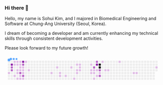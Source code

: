 ### Hi there 👋
Hello, my name is Sohui Kim, and I majored in Biomedical Engineering and Software at Chung-Ang University (Seoul, Korea).

I dream of becoming a developer and am currently enhancing my technical skills through consistent development activities.

Please look forward to my future growth!

<svg viewBox="-16 -32 880 192" width="880" height="192" xmlns="http://www.w3.org/2000/svg"><desc>Generated with https://github.com/Platane/snk</desc><style>:root{--cb:#1b1f230a;--cs:#58A6FF;--ce:#EEEEEE;--c0:#EEEEEE;--c1:#E1BEE7;--c2:#BA68C8;--c3:#8E24AA;--c4:#4A148C?palette=github-dark}.c{shape-rendering:geometricPrecision;fill:var(--ce);stroke-width:1px;stroke:var(--cb);animation:none 31100ms linear infinite;width:12px;height:12px}@keyframes c0{15.1%{fill:var(--c1)}15.12%,100%{fill:var(--ce)}}.c.c0{fill:var(--c1);animation-name:c0}@keyframes c1{77.48%{fill:var(--c3)}77.5%,100%{fill:var(--ce)}}.c.c1{fill:var(--c3);animation-name:c1}@keyframes c2{77.16%{fill:var(--c2)}77.18%,100%{fill:var(--ce)}}.c.c2{fill:var(--c2);animation-name:c2}@keyframes c3{76.84%{fill:var(--c2)}76.86%,100%{fill:var(--ce)}}.c.c3{fill:var(--c2);animation-name:c3}@keyframes c4{0.95%{fill:var(--c1)}0.97%,100%{fill:var(--ce)}}.c.c4{fill:var(--c1);animation-name:c4}@keyframes c5{2.56%{fill:var(--c1)}2.58%,100%{fill:var(--ce)}}.c.c5{fill:var(--c1);animation-name:c5}@keyframes c6{12.85%{fill:var(--c1)}12.87%,100%{fill:var(--ce)}}.c.c6{fill:var(--c1);animation-name:c6}@keyframes c7{1.28%{fill:var(--c1)}1.3%,100%{fill:var(--ce)}}.c.c7{fill:var(--c1);animation-name:c7}@keyframes c8{2.24%{fill:var(--c1)}2.26%,100%{fill:var(--ce)}}.c.c8{fill:var(--c1);animation-name:c8}@keyframes c9{4.81%{fill:var(--c1)}4.83%,100%{fill:var(--ce)}}.c.c9{fill:var(--c1);animation-name:c9}@keyframes ca{5.13%{fill:var(--c1)}5.15%,100%{fill:var(--ce)}}.c.ca{fill:var(--c1);animation-name:ca}@keyframes cb{13.49%{fill:var(--c1)}13.51%,100%{fill:var(--ce)}}.c.cb{fill:var(--c1);animation-name:cb}@keyframes cc{1.6%{fill:var(--c1)}1.62%,100%{fill:var(--ce)}}.c.cc{fill:var(--c1);animation-name:cc}@keyframes cd{1.92%{fill:var(--c1)}1.94%,100%{fill:var(--ce)}}.c.cd{fill:var(--c1);animation-name:cd}@keyframes ce{3.53%{fill:var(--c1)}3.55%,100%{fill:var(--ce)}}.c.ce{fill:var(--c1);animation-name:ce}@keyframes cf{4.49%{fill:var(--c1)}4.51%,100%{fill:var(--ce)}}.c.cf{fill:var(--c1);animation-name:cf}@keyframes cg{74.27%{fill:var(--c2)}74.29%,100%{fill:var(--ce)}}.c.cg{fill:var(--c2);animation-name:cg}@keyframes ch{5.78%{fill:var(--c1)}5.8%,100%{fill:var(--ce)}}.c.ch{fill:var(--c1);animation-name:ch}@keyframes ci{6.1%{fill:var(--c1)}6.12%,100%{fill:var(--ce)}}.c.ci{fill:var(--c1);animation-name:ci}@keyframes cj{79.09%{fill:var(--c3)}79.11%,100%{fill:var(--ce)}}.c.cj{fill:var(--c3);animation-name:cj}@keyframes ck{72.98%{fill:var(--c2)}73%,100%{fill:var(--ce)}}.c.ck{fill:var(--c2);animation-name:ck}@keyframes cl{3.85%{fill:var(--c1)}3.87%,100%{fill:var(--ce)}}.c.cl{fill:var(--c1);animation-name:cl}@keyframes cm{4.17%{fill:var(--c1)}4.19%,100%{fill:var(--ce)}}.c.cm{fill:var(--c1);animation-name:cm}@keyframes cn{7.71%{fill:var(--c1)}7.73%,100%{fill:var(--ce)}}.c.cn{fill:var(--c1);animation-name:cn}@keyframes co{74.91%{fill:var(--c2)}74.93%,100%{fill:var(--ce)}}.c.co{fill:var(--c2);animation-name:co}@keyframes cp{6.42%{fill:var(--c1)}6.44%,100%{fill:var(--ce)}}.c.cp{fill:var(--c1);animation-name:cp}@keyframes cq{9.96%{fill:var(--c1)}9.98%,100%{fill:var(--ce)}}.c.cq{fill:var(--c1);animation-name:cq}@keyframes cr{8.67%{fill:var(--c1)}8.69%,100%{fill:var(--ce)}}.c.cr{fill:var(--c1);animation-name:cr}@keyframes cs{21.21%{fill:var(--c1)}21.23%,100%{fill:var(--ce)}}.c.cs{fill:var(--c1);animation-name:cs}@keyframes ct{29.57%{fill:var(--c1)}29.59%,100%{fill:var(--ce)}}.c.ct{fill:var(--c1);animation-name:ct}@keyframes cu{22.18%{fill:var(--c1)}22.2%,100%{fill:var(--ce)}}.c.cu{fill:var(--c1);animation-name:cu}@keyframes cv{22.5%{fill:var(--c1)}22.52%,100%{fill:var(--ce)}}.c.cv{fill:var(--c1);animation-name:cv}@keyframes cw{23.14%{fill:var(--c1)}23.16%,100%{fill:var(--ce)}}.c.cw{fill:var(--c1);animation-name:cw}@keyframes cx{27.96%{fill:var(--c1)}27.98%,100%{fill:var(--ce)}}.c.cx{fill:var(--c1);animation-name:cx}@keyframes cy{24.43%{fill:var(--c1)}24.45%,100%{fill:var(--ce)}}.c.cy{fill:var(--c1);animation-name:cy}@keyframes cz{27%{fill:var(--c1)}27.02%,100%{fill:var(--ce)}}.c.cz{fill:var(--c1);animation-name:cz}@keyframes c10{25.71%{fill:var(--c1)}25.73%,100%{fill:var(--ce)}}.c.c10{fill:var(--c1);animation-name:c10}@keyframes c11{25.39%{fill:var(--c1)}25.41%,100%{fill:var(--ce)}}.c.c11{fill:var(--c1);animation-name:c11}@keyframes c12{26.68%{fill:var(--c1)}26.7%,100%{fill:var(--ce)}}.c.c12{fill:var(--c1);animation-name:c12}@keyframes c13{26.36%{fill:var(--c1)}26.38%,100%{fill:var(--ce)}}.c.c13{fill:var(--c1);animation-name:c13}@keyframes c14{26.04%{fill:var(--c1)}26.06%,100%{fill:var(--ce)}}.c.c14{fill:var(--c1);animation-name:c14}@keyframes c15{33.75%{fill:var(--c1)}33.77%,100%{fill:var(--ce)}}.c.c15{fill:var(--c1);animation-name:c15}@keyframes c16{34.4%{fill:var(--c1)}34.42%,100%{fill:var(--ce)}}.c.c16{fill:var(--c1);animation-name:c16}@keyframes c17{41.15%{fill:var(--c1)}41.17%,100%{fill:var(--ce)}}.c.c17{fill:var(--c1);animation-name:c17}@keyframes c18{62.69%{fill:var(--c2)}62.71%,100%{fill:var(--ce)}}.c.c18{fill:var(--c2);animation-name:c18}@keyframes c19{34.72%{fill:var(--c1)}34.74%,100%{fill:var(--ce)}}.c.c19{fill:var(--c1);animation-name:c19}@keyframes c1a{40.83%{fill:var(--c1)}40.85%,100%{fill:var(--ce)}}.c.c1a{fill:var(--c1);animation-name:c1a}@keyframes c1b{42.76%{fill:var(--c1)}42.78%,100%{fill:var(--ce)}}.c.c1b{fill:var(--c1);animation-name:c1b}@keyframes c1c{63.66%{fill:var(--c2)}63.68%,100%{fill:var(--ce)}}.c.c1c{fill:var(--c2);animation-name:c1c}@keyframes c1d{87.77%{fill:var(--c3)}87.79%,100%{fill:var(--ce)}}.c.c1d{fill:var(--c3);animation-name:c1d}@keyframes c1e{35.04%{fill:var(--c1)}35.06%,100%{fill:var(--ce)}}.c.c1e{fill:var(--c1);animation-name:c1e}@keyframes c1f{42.11%{fill:var(--c1)}42.13%,100%{fill:var(--ce)}}.c.c1f{fill:var(--c1);animation-name:c1f}@keyframes c1g{88.09%{fill:var(--c4)}88.11%,100%{fill:var(--ce)}}.c.c1g{fill:var(--c4);animation-name:c1g}@keyframes c1h{88.41%{fill:var(--c4)}88.43%,100%{fill:var(--ce)}}.c.c1h{fill:var(--c4);animation-name:c1h}@keyframes c1i{60.44%{fill:var(--c2)}60.46%,100%{fill:var(--ce)}}.c.c1i{fill:var(--c2);animation-name:c1i}@keyframes c1j{35.68%{fill:var(--c1)}35.7%,100%{fill:var(--ce)}}.c.c1j{fill:var(--c1);animation-name:c1j}@keyframes c1k{61.08%{fill:var(--c2)}61.1%,100%{fill:var(--ce)}}.c.c1k{fill:var(--c2);animation-name:c1k}@keyframes c1l{38.58%{fill:var(--c1)}38.6%,100%{fill:var(--ce)}}.c.c1l{fill:var(--c1);animation-name:c1l}@keyframes c1m{36.65%{fill:var(--c1)}36.67%,100%{fill:var(--ce)}}.c.c1m{fill:var(--c1);animation-name:c1m}@keyframes c1n{36.97%{fill:var(--c1)}36.99%,100%{fill:var(--ce)}}.c.c1n{fill:var(--c1);animation-name:c1n}@keyframes c1o{47.58%{fill:var(--c1)}47.6%,100%{fill:var(--ce)}}.c.c1o{fill:var(--c1);animation-name:c1o}@keyframes c1p{50.47%{fill:var(--c1)}50.49%,100%{fill:var(--ce)}}.c.c1p{fill:var(--c1);animation-name:c1p}@keyframes c1q{50.79%{fill:var(--c1)}50.81%,100%{fill:var(--ce)}}.c.c1q{fill:var(--c1);animation-name:c1q}@keyframes c1r{53.69%{fill:var(--c1)}53.71%,100%{fill:var(--ce)}}.c.c1r{fill:var(--c1);animation-name:c1r}.u{transform-origin:0 0;transform:scale(0,1);animation:none linear 31100ms infinite}@keyframes u0{0.95%{transform:scale(0.000,1)}0.97%,1.28%{transform:scale(0.020,1)}1.3%,1.6%{transform:scale(0.040,1)}1.62%,1.92%{transform:scale(0.060,1)}1.94%,2.24%{transform:scale(0.080,1)}2.26%,2.56%{transform:scale(0.100,1)}2.58%,3.53%{transform:scale(0.120,1)}3.55%,3.85%{transform:scale(0.140,1)}3.87%,4.17%{transform:scale(0.160,1)}4.19%,4.49%{transform:scale(0.180,1)}4.51%,4.81%{transform:scale(0.200,1)}4.83%,5.13%{transform:scale(0.220,1)}5.15%,5.78%{transform:scale(0.240,1)}5.8%,6.1%{transform:scale(0.260,1)}6.12%,6.42%{transform:scale(0.280,1)}6.44%,7.71%{transform:scale(0.300,1)}7.73%,8.67%{transform:scale(0.320,1)}8.69%,9.96%{transform:scale(0.340,1)}9.98%,12.85%{transform:scale(0.360,1)}12.87%,13.49%{transform:scale(0.380,1)}13.51%,15.1%{transform:scale(0.400,1)}15.12%,21.21%{transform:scale(0.420,1)}21.23%,22.18%{transform:scale(0.440,1)}22.2%,22.5%{transform:scale(0.460,1)}22.52%,23.14%{transform:scale(0.480,1)}23.16%,24.43%{transform:scale(0.500,1)}24.45%,25.39%{transform:scale(0.520,1)}25.41%,25.71%{transform:scale(0.540,1)}25.73%,26.04%{transform:scale(0.560,1)}26.06%,26.36%{transform:scale(0.580,1)}26.38%,26.68%{transform:scale(0.600,1)}26.7%,27%{transform:scale(0.620,1)}27.02%,27.96%{transform:scale(0.640,1)}27.98%,29.57%{transform:scale(0.660,1)}29.59%,33.75%{transform:scale(0.680,1)}33.77%,34.4%{transform:scale(0.700,1)}34.42%,34.72%{transform:scale(0.720,1)}34.74%,35.04%{transform:scale(0.740,1)}35.06%,35.68%{transform:scale(0.760,1)}35.7%,36.65%{transform:scale(0.780,1)}36.67%,36.97%{transform:scale(0.800,1)}36.99%,38.58%{transform:scale(0.820,1)}38.6%,40.83%{transform:scale(0.840,1)}40.85%,41.15%{transform:scale(0.860,1)}41.17%,42.11%{transform:scale(0.880,1)}42.13%,42.76%{transform:scale(0.900,1)}42.78%,47.58%{transform:scale(0.920,1)}47.6%,50.47%{transform:scale(0.940,1)}50.49%,50.79%{transform:scale(0.960,1)}50.81%,53.69%{transform:scale(0.980,1)}53.71%,100%{transform:scale(1.000,1)}}.u.u0{fill:var(--c1);animation-name:u0;transform-origin:0.0px 0}@keyframes u1{60.44%{transform:scale(0.000,1)}60.46%,61.08%{transform:scale(0.111,1)}61.1%,62.69%{transform:scale(0.222,1)}62.71%,63.66%{transform:scale(0.333,1)}63.68%,72.98%{transform:scale(0.444,1)}73%,74.27%{transform:scale(0.556,1)}74.29%,74.91%{transform:scale(0.667,1)}74.93%,76.84%{transform:scale(0.778,1)}76.86%,77.16%{transform:scale(0.889,1)}77.18%,100%{transform:scale(1.000,1)}}.u.u1{fill:var(--c2);animation-name:u1;transform-origin:662.5px 0}@keyframes u2{77.48%{transform:scale(0.000,1)}77.5%,79.09%{transform:scale(0.333,1)}79.11%,87.77%{transform:scale(0.667,1)}87.79%,100%{transform:scale(1.000,1)}}.u.u2{fill:var(--c3);animation-name:u2;transform-origin:781.8px 0}@keyframes u3{88.09%{transform:scale(0.000,1)}88.11%,88.41%{transform:scale(0.500,1)}88.43%,100%{transform:scale(1.000,1)}}.u.u3{fill:var(--c4);animation-name:u3;transform-origin:821.5px 0}.s{shape-rendering:geometricPrecision;fill:var(--cs);animation:none linear 31100ms infinite}@keyframes s0{0%,99.68%{transform:translate(0px,-16px)}0.32%{transform:translate(0px,0px)}1.61%,98.07%{transform:translate(64px,0px)}1.93%,73.31%,97.75%{transform:translate(64px,16px)}2.57%{transform:translate(32px,16px)}2.89%,11.9%{transform:translate(32px,32px)}3.86%,97.11%{transform:translate(80px,32px)}4.18%,8.04%{transform:translate(80px,48px)}4.82%{transform:translate(48px,48px)}5.47%,13.18%{transform:translate(48px,80px)}5.79%,16.72%,75.24%{transform:translate(64px,80px)}6.11%,17.04%{transform:translate(64px,96px)}6.75%{transform:translate(96px,96px)}7.4%{transform:translate(96px,64px)}7.72%,74.6%{transform:translate(80px,64px)}8.68%{transform:translate(112px,48px)}9.65%{transform:translate(112px,0px)}9.97%{transform:translate(96px,0px)}10.61%{transform:translate(96px,32px)}12.86%{transform:translate(32px,80px)}13.5%{transform:translate(48px,96px)}13.83%{transform:translate(32px,96px)}14.47%{transform:translate(32px,64px)}15.11%{transform:translate(0px,64px)}15.43%{transform:translate(0px,80px)}20.58%{transform:translate(240px,96px)}21.22%{transform:translate(240px,64px)}22.19%{transform:translate(288px,64px)}22.51%{transform:translate(288px,80px)}24.12%{transform:translate(368px,80px)}24.44%{transform:translate(368px,96px)}24.76%{transform:translate(384px,96px)}25.72%{transform:translate(384px,48px)}26.05%{transform:translate(400px,48px)}26.69%{transform:translate(400px,16px)}27.65%{transform:translate(352px,16px)}27.97%{transform:translate(352px,32px)}29.58%{transform:translate(272px,32px)}29.9%{transform:translate(272px,16px)}33.76%{transform:translate(464px,16px)}34.41%{transform:translate(464px,48px)}35.05%{transform:translate(496px,48px)}35.37%,43.73%{transform:translate(496px,64px)}36.33%{transform:translate(544px,64px)}36.66%{transform:translate(544px,48px)}36.98%{transform:translate(560px,48px)}37.94%{transform:translate(560px,0px)}38.59%{transform:translate(528px,0px)}39.87%{transform:translate(528px,64px)}41.16%{transform:translate(464px,64px)}41.48%{transform:translate(464px,80px)}42.12%,43.41%,61.41%{transform:translate(496px,80px)}42.44%{transform:translate(496px,96px)}42.77%{transform:translate(480px,96px)}43.09%{transform:translate(480px,80px)}46.3%{transform:translate(624px,64px)}47.59%{transform:translate(624px,0px)}49.2%{transform:translate(704px,0px)}50.48%{transform:translate(704px,64px)}53.05%{transform:translate(832px,64px)}53.7%{transform:translate(832px,32px)}59.81%{transform:translate(528px,32px)}60.13%{transform:translate(528px,48px)}60.45%{transform:translate(512px,48px)}61.09%{transform:translate(512px,80px)}62.38%{transform:translate(496px,32px)}62.7%{transform:translate(480px,32px)}63.34%{transform:translate(480px,0px)}63.67%,87.46%{transform:translate(496px,0px)}63.99%{transform:translate(496px,-16px)}72.03%{transform:translate(96px,-16px)}72.67%{transform:translate(96px,16px)}74.28%{transform:translate(64px,64px)}74.92%{transform:translate(80px,80px)}75.88%{transform:translate(64px,48px)}76.85%{transform:translate(16px,48px)}77.49%{transform:translate(16px,16px)}78.78%,97.43%{transform:translate(80px,16px)}79.1%{transform:translate(80px,0px)}87.78%{transform:translate(496px,16px)}88.1%{transform:translate(512px,16px)}88.42%{transform:translate(512px,32px)}98.39%{transform:translate(48px,0px)}98.71%{transform:translate(48px,-16px)}}.s.s0{transform:translate(0px,-16px);animation-name:s0}@keyframes s1{0%,99.68%{transform:translate(16px,-16px)}0.32%{transform:translate(0px,-16px)}0.64%{transform:translate(0px,0px)}1.93%,98.39%{transform:translate(64px,0px)}2.25%,73.63%,98.07%{transform:translate(64px,16px)}2.89%{transform:translate(32px,16px)}3.22%,12.22%{transform:translate(32px,32px)}4.18%,97.43%{transform:translate(80px,32px)}4.5%,8.36%{transform:translate(80px,48px)}5.14%{transform:translate(48px,48px)}5.79%,13.5%{transform:translate(48px,80px)}6.11%,17.04%,75.56%{transform:translate(64px,80px)}6.43%,17.36%{transform:translate(64px,96px)}7.07%{transform:translate(96px,96px)}7.72%{transform:translate(96px,64px)}8.04%,74.92%{transform:translate(80px,64px)}9%{transform:translate(112px,48px)}9.97%{transform:translate(112px,0px)}10.29%{transform:translate(96px,0px)}10.93%{transform:translate(96px,32px)}13.18%{transform:translate(32px,80px)}13.83%{transform:translate(48px,96px)}14.15%{transform:translate(32px,96px)}14.79%{transform:translate(32px,64px)}15.43%{transform:translate(0px,64px)}15.76%{transform:translate(0px,80px)}20.9%{transform:translate(240px,96px)}21.54%{transform:translate(240px,64px)}22.51%{transform:translate(288px,64px)}22.83%{transform:translate(288px,80px)}24.44%{transform:translate(368px,80px)}24.76%{transform:translate(368px,96px)}25.08%{transform:translate(384px,96px)}26.05%{transform:translate(384px,48px)}26.37%{transform:translate(400px,48px)}27.01%{transform:translate(400px,16px)}27.97%{transform:translate(352px,16px)}28.3%{transform:translate(352px,32px)}29.9%{transform:translate(272px,32px)}30.23%{transform:translate(272px,16px)}34.08%{transform:translate(464px,16px)}34.73%{transform:translate(464px,48px)}35.37%{transform:translate(496px,48px)}35.69%,44.05%{transform:translate(496px,64px)}36.66%{transform:translate(544px,64px)}36.98%{transform:translate(544px,48px)}37.3%{transform:translate(560px,48px)}38.26%{transform:translate(560px,0px)}38.91%{transform:translate(528px,0px)}40.19%{transform:translate(528px,64px)}41.48%{transform:translate(464px,64px)}41.8%{transform:translate(464px,80px)}42.44%,43.73%,61.74%{transform:translate(496px,80px)}42.77%{transform:translate(496px,96px)}43.09%{transform:translate(480px,96px)}43.41%{transform:translate(480px,80px)}46.62%{transform:translate(624px,64px)}47.91%{transform:translate(624px,0px)}49.52%{transform:translate(704px,0px)}50.8%{transform:translate(704px,64px)}53.38%{transform:translate(832px,64px)}54.02%{transform:translate(832px,32px)}60.13%{transform:translate(528px,32px)}60.45%{transform:translate(528px,48px)}60.77%{transform:translate(512px,48px)}61.41%{transform:translate(512px,80px)}62.7%{transform:translate(496px,32px)}63.02%{transform:translate(480px,32px)}63.67%{transform:translate(480px,0px)}63.99%,87.78%{transform:translate(496px,0px)}64.31%{transform:translate(496px,-16px)}72.35%{transform:translate(96px,-16px)}72.99%{transform:translate(96px,16px)}74.6%{transform:translate(64px,64px)}75.24%{transform:translate(80px,80px)}76.21%{transform:translate(64px,48px)}77.17%{transform:translate(16px,48px)}77.81%{transform:translate(16px,16px)}79.1%,97.75%{transform:translate(80px,16px)}79.42%{transform:translate(80px,0px)}88.1%{transform:translate(496px,16px)}88.42%{transform:translate(512px,16px)}88.75%{transform:translate(512px,32px)}98.71%{transform:translate(48px,0px)}99.04%{transform:translate(48px,-16px)}}.s.s1{transform:translate(16px,-16px);animation-name:s1}@keyframes s2{0%,99.68%{transform:translate(32px,-16px)}0.64%{transform:translate(0px,-16px)}0.96%{transform:translate(0px,0px)}2.25%,98.71%{transform:translate(64px,0px)}2.57%,73.95%,98.39%{transform:translate(64px,16px)}3.22%{transform:translate(32px,16px)}3.54%,12.54%{transform:translate(32px,32px)}4.5%,97.75%{transform:translate(80px,32px)}4.82%,8.68%{transform:translate(80px,48px)}5.47%{transform:translate(48px,48px)}6.11%,13.83%{transform:translate(48px,80px)}6.43%,17.36%,75.88%{transform:translate(64px,80px)}6.75%,17.68%{transform:translate(64px,96px)}7.4%{transform:translate(96px,96px)}8.04%{transform:translate(96px,64px)}8.36%,75.24%{transform:translate(80px,64px)}9.32%{transform:translate(112px,48px)}10.29%{transform:translate(112px,0px)}10.61%{transform:translate(96px,0px)}11.25%{transform:translate(96px,32px)}13.5%{transform:translate(32px,80px)}14.15%{transform:translate(48px,96px)}14.47%{transform:translate(32px,96px)}15.11%{transform:translate(32px,64px)}15.76%{transform:translate(0px,64px)}16.08%{transform:translate(0px,80px)}21.22%{transform:translate(240px,96px)}21.86%{transform:translate(240px,64px)}22.83%{transform:translate(288px,64px)}23.15%{transform:translate(288px,80px)}24.76%{transform:translate(368px,80px)}25.08%{transform:translate(368px,96px)}25.4%{transform:translate(384px,96px)}26.37%{transform:translate(384px,48px)}26.69%{transform:translate(400px,48px)}27.33%{transform:translate(400px,16px)}28.3%{transform:translate(352px,16px)}28.62%{transform:translate(352px,32px)}30.23%{transform:translate(272px,32px)}30.55%{transform:translate(272px,16px)}34.41%{transform:translate(464px,16px)}35.05%{transform:translate(464px,48px)}35.69%{transform:translate(496px,48px)}36.01%,44.37%{transform:translate(496px,64px)}36.98%{transform:translate(544px,64px)}37.3%{transform:translate(544px,48px)}37.62%{transform:translate(560px,48px)}38.59%{transform:translate(560px,0px)}39.23%{transform:translate(528px,0px)}40.51%{transform:translate(528px,64px)}41.8%{transform:translate(464px,64px)}42.12%{transform:translate(464px,80px)}42.77%,44.05%,62.06%{transform:translate(496px,80px)}43.09%{transform:translate(496px,96px)}43.41%{transform:translate(480px,96px)}43.73%{transform:translate(480px,80px)}46.95%{transform:translate(624px,64px)}48.23%{transform:translate(624px,0px)}49.84%{transform:translate(704px,0px)}51.13%{transform:translate(704px,64px)}53.7%{transform:translate(832px,64px)}54.34%{transform:translate(832px,32px)}60.45%{transform:translate(528px,32px)}60.77%{transform:translate(528px,48px)}61.09%{transform:translate(512px,48px)}61.74%{transform:translate(512px,80px)}63.02%{transform:translate(496px,32px)}63.34%{transform:translate(480px,32px)}63.99%{transform:translate(480px,0px)}64.31%,88.1%{transform:translate(496px,0px)}64.63%{transform:translate(496px,-16px)}72.67%{transform:translate(96px,-16px)}73.31%{transform:translate(96px,16px)}74.92%{transform:translate(64px,64px)}75.56%{transform:translate(80px,80px)}76.53%{transform:translate(64px,48px)}77.49%{transform:translate(16px,48px)}78.14%{transform:translate(16px,16px)}79.42%,98.07%{transform:translate(80px,16px)}79.74%{transform:translate(80px,0px)}88.42%{transform:translate(496px,16px)}88.75%{transform:translate(512px,16px)}89.07%{transform:translate(512px,32px)}99.04%{transform:translate(48px,0px)}99.36%{transform:translate(48px,-16px)}}.s.s2{transform:translate(32px,-16px);animation-name:s2}@keyframes s3{0%,99.68%{transform:translate(48px,-16px)}0.96%{transform:translate(0px,-16px)}1.29%{transform:translate(0px,0px)}2.57%,99.04%{transform:translate(64px,0px)}2.89%,74.28%,98.71%{transform:translate(64px,16px)}3.54%{transform:translate(32px,16px)}3.86%,12.86%{transform:translate(32px,32px)}4.82%,98.07%{transform:translate(80px,32px)}5.14%,9%{transform:translate(80px,48px)}5.79%{transform:translate(48px,48px)}6.43%,14.15%{transform:translate(48px,80px)}6.75%,17.68%,76.21%{transform:translate(64px,80px)}7.07%,18.01%{transform:translate(64px,96px)}7.72%{transform:translate(96px,96px)}8.36%{transform:translate(96px,64px)}8.68%,75.56%{transform:translate(80px,64px)}9.65%{transform:translate(112px,48px)}10.61%{transform:translate(112px,0px)}10.93%{transform:translate(96px,0px)}11.58%{transform:translate(96px,32px)}13.83%{transform:translate(32px,80px)}14.47%{transform:translate(48px,96px)}14.79%{transform:translate(32px,96px)}15.43%{transform:translate(32px,64px)}16.08%{transform:translate(0px,64px)}16.4%{transform:translate(0px,80px)}21.54%{transform:translate(240px,96px)}22.19%{transform:translate(240px,64px)}23.15%{transform:translate(288px,64px)}23.47%{transform:translate(288px,80px)}25.08%{transform:translate(368px,80px)}25.4%{transform:translate(368px,96px)}25.72%{transform:translate(384px,96px)}26.69%{transform:translate(384px,48px)}27.01%{transform:translate(400px,48px)}27.65%{transform:translate(400px,16px)}28.62%{transform:translate(352px,16px)}28.94%{transform:translate(352px,32px)}30.55%{transform:translate(272px,32px)}30.87%{transform:translate(272px,16px)}34.73%{transform:translate(464px,16px)}35.37%{transform:translate(464px,48px)}36.01%{transform:translate(496px,48px)}36.33%,44.69%{transform:translate(496px,64px)}37.3%{transform:translate(544px,64px)}37.62%{transform:translate(544px,48px)}37.94%{transform:translate(560px,48px)}38.91%{transform:translate(560px,0px)}39.55%{transform:translate(528px,0px)}40.84%{transform:translate(528px,64px)}42.12%{transform:translate(464px,64px)}42.44%{transform:translate(464px,80px)}43.09%,44.37%,62.38%{transform:translate(496px,80px)}43.41%{transform:translate(496px,96px)}43.73%{transform:translate(480px,96px)}44.05%{transform:translate(480px,80px)}47.27%{transform:translate(624px,64px)}48.55%{transform:translate(624px,0px)}50.16%{transform:translate(704px,0px)}51.45%{transform:translate(704px,64px)}54.02%{transform:translate(832px,64px)}54.66%{transform:translate(832px,32px)}60.77%{transform:translate(528px,32px)}61.09%{transform:translate(528px,48px)}61.41%{transform:translate(512px,48px)}62.06%{transform:translate(512px,80px)}63.34%{transform:translate(496px,32px)}63.67%{transform:translate(480px,32px)}64.31%{transform:translate(480px,0px)}64.63%,88.42%{transform:translate(496px,0px)}64.95%{transform:translate(496px,-16px)}72.99%{transform:translate(96px,-16px)}73.63%{transform:translate(96px,16px)}75.24%{transform:translate(64px,64px)}75.88%{transform:translate(80px,80px)}76.85%{transform:translate(64px,48px)}77.81%{transform:translate(16px,48px)}78.46%{transform:translate(16px,16px)}79.74%,98.39%{transform:translate(80px,16px)}80.06%{transform:translate(80px,0px)}88.75%{transform:translate(496px,16px)}89.07%{transform:translate(512px,16px)}89.39%{transform:translate(512px,32px)}99.36%{transform:translate(48px,0px)}}.s.s3{transform:translate(48px,-16px);animation-name:s3}</style><rect class="c" x="2" y="2" rx="2" ry="2"/><rect class="c" x="2" y="18" rx="2" ry="2"/><rect class="c" x="2" y="34" rx="2" ry="2"/><rect class="c" x="2" y="50" rx="2" ry="2"/><rect class="c c0" x="2" y="66" rx="2" ry="2"/><rect class="c" x="2" y="82" rx="2" ry="2"/><rect class="c" x="2" y="98" rx="2" ry="2"/><rect class="c" x="18" y="2" rx="2" ry="2"/><rect class="c c1" x="18" y="18" rx="2" ry="2"/><rect class="c c2" x="18" y="34" rx="2" ry="2"/><rect class="c c3" x="18" y="50" rx="2" ry="2"/><rect class="c" x="18" y="66" rx="2" ry="2"/><rect class="c" x="18" y="82" rx="2" ry="2"/><rect class="c" x="18" y="98" rx="2" ry="2"/><rect class="c c4" x="34" y="2" rx="2" ry="2"/><rect class="c c5" x="34" y="18" rx="2" ry="2"/><rect class="c" x="34" y="34" rx="2" ry="2"/><rect class="c" x="34" y="50" rx="2" ry="2"/><rect class="c" x="34" y="66" rx="2" ry="2"/><rect class="c c6" x="34" y="82" rx="2" ry="2"/><rect class="c" x="34" y="98" rx="2" ry="2"/><rect class="c c7" x="50" y="2" rx="2" ry="2"/><rect class="c c8" x="50" y="18" rx="2" ry="2"/><rect class="c" x="50" y="34" rx="2" ry="2"/><rect class="c c9" x="50" y="50" rx="2" ry="2"/><rect class="c ca" x="50" y="66" rx="2" ry="2"/><rect class="c" x="50" y="82" rx="2" ry="2"/><rect class="c cb" x="50" y="98" rx="2" ry="2"/><rect class="c cc" x="66" y="2" rx="2" ry="2"/><rect class="c cd" x="66" y="18" rx="2" ry="2"/><rect class="c ce" x="66" y="34" rx="2" ry="2"/><rect class="c cf" x="66" y="50" rx="2" ry="2"/><rect class="c cg" x="66" y="66" rx="2" ry="2"/><rect class="c ch" x="66" y="82" rx="2" ry="2"/><rect class="c ci" x="66" y="98" rx="2" ry="2"/><rect class="c cj" x="82" y="2" rx="2" ry="2"/><rect class="c ck" x="82" y="18" rx="2" ry="2"/><rect class="c cl" x="82" y="34" rx="2" ry="2"/><rect class="c cm" x="82" y="50" rx="2" ry="2"/><rect class="c cn" x="82" y="66" rx="2" ry="2"/><rect class="c co" x="82" y="82" rx="2" ry="2"/><rect class="c cp" x="82" y="98" rx="2" ry="2"/><rect class="c cq" x="98" y="2" rx="2" ry="2"/><rect class="c" x="98" y="18" rx="2" ry="2"/><rect class="c" x="98" y="34" rx="2" ry="2"/><rect class="c" x="98" y="50" rx="2" ry="2"/><rect class="c" x="98" y="66" rx="2" ry="2"/><rect class="c" x="98" y="82" rx="2" ry="2"/><rect class="c" x="98" y="98" rx="2" ry="2"/><rect class="c" x="114" y="2" rx="2" ry="2"/><rect class="c" x="114" y="18" rx="2" ry="2"/><rect class="c" x="114" y="34" rx="2" ry="2"/><rect class="c cr" x="114" y="50" rx="2" ry="2"/><rect class="c" x="114" y="66" rx="2" ry="2"/><rect class="c" x="114" y="82" rx="2" ry="2"/><rect class="c" x="114" y="98" rx="2" ry="2"/><rect class="c" x="130" y="2" rx="2" ry="2"/><rect class="c" x="130" y="18" rx="2" ry="2"/><rect class="c" x="130" y="34" rx="2" ry="2"/><rect class="c" x="130" y="50" rx="2" ry="2"/><rect class="c" x="130" y="66" rx="2" ry="2"/><rect class="c" x="130" y="82" rx="2" ry="2"/><rect class="c" x="130" y="98" rx="2" ry="2"/><rect class="c" x="146" y="2" rx="2" ry="2"/><rect class="c" x="146" y="18" rx="2" ry="2"/><rect class="c" x="146" y="34" rx="2" ry="2"/><rect class="c" x="146" y="50" rx="2" ry="2"/><rect class="c" x="146" y="66" rx="2" ry="2"/><rect class="c" x="146" y="82" rx="2" ry="2"/><rect class="c" x="146" y="98" rx="2" ry="2"/><rect class="c" x="162" y="2" rx="2" ry="2"/><rect class="c" x="162" y="18" rx="2" ry="2"/><rect class="c" x="162" y="34" rx="2" ry="2"/><rect class="c" x="162" y="50" rx="2" ry="2"/><rect class="c" x="162" y="66" rx="2" ry="2"/><rect class="c" x="162" y="82" rx="2" ry="2"/><rect class="c" x="162" y="98" rx="2" ry="2"/><rect class="c" x="178" y="2" rx="2" ry="2"/><rect class="c" x="178" y="18" rx="2" ry="2"/><rect class="c" x="178" y="34" rx="2" ry="2"/><rect class="c" x="178" y="50" rx="2" ry="2"/><rect class="c" x="178" y="66" rx="2" ry="2"/><rect class="c" x="178" y="82" rx="2" ry="2"/><rect class="c" x="178" y="98" rx="2" ry="2"/><rect class="c" x="194" y="2" rx="2" ry="2"/><rect class="c" x="194" y="18" rx="2" ry="2"/><rect class="c" x="194" y="34" rx="2" ry="2"/><rect class="c" x="194" y="50" rx="2" ry="2"/><rect class="c" x="194" y="66" rx="2" ry="2"/><rect class="c" x="194" y="82" rx="2" ry="2"/><rect class="c" x="194" y="98" rx="2" ry="2"/><rect class="c" x="210" y="2" rx="2" ry="2"/><rect class="c" x="210" y="18" rx="2" ry="2"/><rect class="c" x="210" y="34" rx="2" ry="2"/><rect class="c" x="210" y="50" rx="2" ry="2"/><rect class="c" x="210" y="66" rx="2" ry="2"/><rect class="c" x="210" y="82" rx="2" ry="2"/><rect class="c" x="210" y="98" rx="2" ry="2"/><rect class="c" x="226" y="2" rx="2" ry="2"/><rect class="c" x="226" y="18" rx="2" ry="2"/><rect class="c" x="226" y="34" rx="2" ry="2"/><rect class="c" x="226" y="50" rx="2" ry="2"/><rect class="c" x="226" y="66" rx="2" ry="2"/><rect class="c" x="226" y="82" rx="2" ry="2"/><rect class="c" x="226" y="98" rx="2" ry="2"/><rect class="c" x="242" y="2" rx="2" ry="2"/><rect class="c" x="242" y="18" rx="2" ry="2"/><rect class="c" x="242" y="34" rx="2" ry="2"/><rect class="c" x="242" y="50" rx="2" ry="2"/><rect class="c cs" x="242" y="66" rx="2" ry="2"/><rect class="c" x="242" y="82" rx="2" ry="2"/><rect class="c" x="242" y="98" rx="2" ry="2"/><rect class="c" x="258" y="2" rx="2" ry="2"/><rect class="c" x="258" y="18" rx="2" ry="2"/><rect class="c" x="258" y="34" rx="2" ry="2"/><rect class="c" x="258" y="50" rx="2" ry="2"/><rect class="c" x="258" y="66" rx="2" ry="2"/><rect class="c" x="258" y="82" rx="2" ry="2"/><rect class="c" x="258" y="98" rx="2" ry="2"/><rect class="c" x="274" y="2" rx="2" ry="2"/><rect class="c" x="274" y="18" rx="2" ry="2"/><rect class="c ct" x="274" y="34" rx="2" ry="2"/><rect class="c" x="274" y="50" rx="2" ry="2"/><rect class="c" x="274" y="66" rx="2" ry="2"/><rect class="c" x="274" y="82" rx="2" ry="2"/><rect class="c" x="274" y="98" rx="2" ry="2"/><rect class="c" x="290" y="2" rx="2" ry="2"/><rect class="c" x="290" y="18" rx="2" ry="2"/><rect class="c" x="290" y="34" rx="2" ry="2"/><rect class="c" x="290" y="50" rx="2" ry="2"/><rect class="c cu" x="290" y="66" rx="2" ry="2"/><rect class="c cv" x="290" y="82" rx="2" ry="2"/><rect class="c" x="290" y="98" rx="2" ry="2"/><rect class="c" x="306" y="2" rx="2" ry="2"/><rect class="c" x="306" y="18" rx="2" ry="2"/><rect class="c" x="306" y="34" rx="2" ry="2"/><rect class="c" x="306" y="50" rx="2" ry="2"/><rect class="c" x="306" y="66" rx="2" ry="2"/><rect class="c" x="306" y="82" rx="2" ry="2"/><rect class="c" x="306" y="98" rx="2" ry="2"/><rect class="c" x="322" y="2" rx="2" ry="2"/><rect class="c" x="322" y="18" rx="2" ry="2"/><rect class="c" x="322" y="34" rx="2" ry="2"/><rect class="c" x="322" y="50" rx="2" ry="2"/><rect class="c" x="322" y="66" rx="2" ry="2"/><rect class="c cw" x="322" y="82" rx="2" ry="2"/><rect class="c" x="322" y="98" rx="2" ry="2"/><rect class="c" x="338" y="2" rx="2" ry="2"/><rect class="c" x="338" y="18" rx="2" ry="2"/><rect class="c" x="338" y="34" rx="2" ry="2"/><rect class="c" x="338" y="50" rx="2" ry="2"/><rect class="c" x="338" y="66" rx="2" ry="2"/><rect class="c" x="338" y="82" rx="2" ry="2"/><rect class="c" x="338" y="98" rx="2" ry="2"/><rect class="c" x="354" y="2" rx="2" ry="2"/><rect class="c" x="354" y="18" rx="2" ry="2"/><rect class="c cx" x="354" y="34" rx="2" ry="2"/><rect class="c" x="354" y="50" rx="2" ry="2"/><rect class="c" x="354" y="66" rx="2" ry="2"/><rect class="c" x="354" y="82" rx="2" ry="2"/><rect class="c" x="354" y="98" rx="2" ry="2"/><rect class="c" x="370" y="2" rx="2" ry="2"/><rect class="c" x="370" y="18" rx="2" ry="2"/><rect class="c" x="370" y="34" rx="2" ry="2"/><rect class="c" x="370" y="50" rx="2" ry="2"/><rect class="c" x="370" y="66" rx="2" ry="2"/><rect class="c" x="370" y="82" rx="2" ry="2"/><rect class="c cy" x="370" y="98" rx="2" ry="2"/><rect class="c" x="386" y="2" rx="2" ry="2"/><rect class="c cz" x="386" y="18" rx="2" ry="2"/><rect class="c" x="386" y="34" rx="2" ry="2"/><rect class="c c10" x="386" y="50" rx="2" ry="2"/><rect class="c c11" x="386" y="66" rx="2" ry="2"/><rect class="c" x="386" y="82" rx="2" ry="2"/><rect class="c" x="386" y="98" rx="2" ry="2"/><rect class="c" x="402" y="2" rx="2" ry="2"/><rect class="c c12" x="402" y="18" rx="2" ry="2"/><rect class="c c13" x="402" y="34" rx="2" ry="2"/><rect class="c c14" x="402" y="50" rx="2" ry="2"/><rect class="c" x="402" y="66" rx="2" ry="2"/><rect class="c" x="402" y="82" rx="2" ry="2"/><rect class="c" x="402" y="98" rx="2" ry="2"/><rect class="c" x="418" y="2" rx="2" ry="2"/><rect class="c" x="418" y="18" rx="2" ry="2"/><rect class="c" x="418" y="34" rx="2" ry="2"/><rect class="c" x="418" y="50" rx="2" ry="2"/><rect class="c" x="418" y="66" rx="2" ry="2"/><rect class="c" x="418" y="82" rx="2" ry="2"/><rect class="c" x="418" y="98" rx="2" ry="2"/><rect class="c" x="434" y="2" rx="2" ry="2"/><rect class="c" x="434" y="18" rx="2" ry="2"/><rect class="c" x="434" y="34" rx="2" ry="2"/><rect class="c" x="434" y="50" rx="2" ry="2"/><rect class="c" x="434" y="66" rx="2" ry="2"/><rect class="c" x="434" y="82" rx="2" ry="2"/><rect class="c" x="434" y="98" rx="2" ry="2"/><rect class="c" x="450" y="2" rx="2" ry="2"/><rect class="c" x="450" y="18" rx="2" ry="2"/><rect class="c" x="450" y="34" rx="2" ry="2"/><rect class="c" x="450" y="50" rx="2" ry="2"/><rect class="c" x="450" y="66" rx="2" ry="2"/><rect class="c" x="450" y="82" rx="2" ry="2"/><rect class="c" x="450" y="98" rx="2" ry="2"/><rect class="c" x="466" y="2" rx="2" ry="2"/><rect class="c c15" x="466" y="18" rx="2" ry="2"/><rect class="c" x="466" y="34" rx="2" ry="2"/><rect class="c c16" x="466" y="50" rx="2" ry="2"/><rect class="c c17" x="466" y="66" rx="2" ry="2"/><rect class="c" x="466" y="82" rx="2" ry="2"/><rect class="c" x="466" y="98" rx="2" ry="2"/><rect class="c" x="482" y="2" rx="2" ry="2"/><rect class="c" x="482" y="18" rx="2" ry="2"/><rect class="c c18" x="482" y="34" rx="2" ry="2"/><rect class="c c19" x="482" y="50" rx="2" ry="2"/><rect class="c c1a" x="482" y="66" rx="2" ry="2"/><rect class="c" x="482" y="82" rx="2" ry="2"/><rect class="c c1b" x="482" y="98" rx="2" ry="2"/><rect class="c c1c" x="498" y="2" rx="2" ry="2"/><rect class="c c1d" x="498" y="18" rx="2" ry="2"/><rect class="c" x="498" y="34" rx="2" ry="2"/><rect class="c c1e" x="498" y="50" rx="2" ry="2"/><rect class="c" x="498" y="66" rx="2" ry="2"/><rect class="c c1f" x="498" y="82" rx="2" ry="2"/><rect class="c" x="498" y="98" rx="2" ry="2"/><rect class="c" x="514" y="2" rx="2" ry="2"/><rect class="c c1g" x="514" y="18" rx="2" ry="2"/><rect class="c c1h" x="514" y="34" rx="2" ry="2"/><rect class="c c1i" x="514" y="50" rx="2" ry="2"/><rect class="c c1j" x="514" y="66" rx="2" ry="2"/><rect class="c c1k" x="514" y="82" rx="2" ry="2"/><rect class="c" x="514" y="98" rx="2" ry="2"/><rect class="c c1l" x="530" y="2" rx="2" ry="2"/><rect class="c" x="530" y="18" rx="2" ry="2"/><rect class="c" x="530" y="34" rx="2" ry="2"/><rect class="c" x="530" y="50" rx="2" ry="2"/><rect class="c" x="530" y="66" rx="2" ry="2"/><rect class="c" x="530" y="82" rx="2" ry="2"/><rect class="c" x="530" y="98" rx="2" ry="2"/><rect class="c" x="546" y="2" rx="2" ry="2"/><rect class="c" x="546" y="18" rx="2" ry="2"/><rect class="c" x="546" y="34" rx="2" ry="2"/><rect class="c c1m" x="546" y="50" rx="2" ry="2"/><rect class="c" x="546" y="66" rx="2" ry="2"/><rect class="c" x="546" y="82" rx="2" ry="2"/><rect class="c" x="546" y="98" rx="2" ry="2"/><rect class="c" x="562" y="2" rx="2" ry="2"/><rect class="c" x="562" y="18" rx="2" ry="2"/><rect class="c" x="562" y="34" rx="2" ry="2"/><rect class="c c1n" x="562" y="50" rx="2" ry="2"/><rect class="c" x="562" y="66" rx="2" ry="2"/><rect class="c" x="562" y="82" rx="2" ry="2"/><rect class="c" x="562" y="98" rx="2" ry="2"/><rect class="c" x="578" y="2" rx="2" ry="2"/><rect class="c" x="578" y="18" rx="2" ry="2"/><rect class="c" x="578" y="34" rx="2" ry="2"/><rect class="c" x="578" y="50" rx="2" ry="2"/><rect class="c" x="578" y="66" rx="2" ry="2"/><rect class="c" x="578" y="82" rx="2" ry="2"/><rect class="c" x="578" y="98" rx="2" ry="2"/><rect class="c" x="594" y="2" rx="2" ry="2"/><rect class="c" x="594" y="18" rx="2" ry="2"/><rect class="c" x="594" y="34" rx="2" ry="2"/><rect class="c" x="594" y="50" rx="2" ry="2"/><rect class="c" x="594" y="66" rx="2" ry="2"/><rect class="c" x="594" y="82" rx="2" ry="2"/><rect class="c" x="594" y="98" rx="2" ry="2"/><rect class="c" x="610" y="2" rx="2" ry="2"/><rect class="c" x="610" y="18" rx="2" ry="2"/><rect class="c" x="610" y="34" rx="2" ry="2"/><rect class="c" x="610" y="50" rx="2" ry="2"/><rect class="c" x="610" y="66" rx="2" ry="2"/><rect class="c" x="610" y="82" rx="2" ry="2"/><rect class="c" x="610" y="98" rx="2" ry="2"/><rect class="c c1o" x="626" y="2" rx="2" ry="2"/><rect class="c" x="626" y="18" rx="2" ry="2"/><rect class="c" x="626" y="34" rx="2" ry="2"/><rect class="c" x="626" y="50" rx="2" ry="2"/><rect class="c" x="626" y="66" rx="2" ry="2"/><rect class="c" x="626" y="82" rx="2" ry="2"/><rect class="c" x="626" y="98" rx="2" ry="2"/><rect class="c" x="642" y="2" rx="2" ry="2"/><rect class="c" x="642" y="18" rx="2" ry="2"/><rect class="c" x="642" y="34" rx="2" ry="2"/><rect class="c" x="642" y="50" rx="2" ry="2"/><rect class="c" x="642" y="66" rx="2" ry="2"/><rect class="c" x="642" y="82" rx="2" ry="2"/><rect class="c" x="642" y="98" rx="2" ry="2"/><rect class="c" x="658" y="2" rx="2" ry="2"/><rect class="c" x="658" y="18" rx="2" ry="2"/><rect class="c" x="658" y="34" rx="2" ry="2"/><rect class="c" x="658" y="50" rx="2" ry="2"/><rect class="c" x="658" y="66" rx="2" ry="2"/><rect class="c" x="658" y="82" rx="2" ry="2"/><rect class="c" x="658" y="98" rx="2" ry="2"/><rect class="c" x="674" y="2" rx="2" ry="2"/><rect class="c" x="674" y="18" rx="2" ry="2"/><rect class="c" x="674" y="34" rx="2" ry="2"/><rect class="c" x="674" y="50" rx="2" ry="2"/><rect class="c" x="674" y="66" rx="2" ry="2"/><rect class="c" x="674" y="82" rx="2" ry="2"/><rect class="c" x="674" y="98" rx="2" ry="2"/><rect class="c" x="690" y="2" rx="2" ry="2"/><rect class="c" x="690" y="18" rx="2" ry="2"/><rect class="c" x="690" y="34" rx="2" ry="2"/><rect class="c" x="690" y="50" rx="2" ry="2"/><rect class="c" x="690" y="66" rx="2" ry="2"/><rect class="c" x="690" y="82" rx="2" ry="2"/><rect class="c" x="690" y="98" rx="2" ry="2"/><rect class="c" x="706" y="2" rx="2" ry="2"/><rect class="c" x="706" y="18" rx="2" ry="2"/><rect class="c" x="706" y="34" rx="2" ry="2"/><rect class="c" x="706" y="50" rx="2" ry="2"/><rect class="c c1p" x="706" y="66" rx="2" ry="2"/><rect class="c" x="706" y="82" rx="2" ry="2"/><rect class="c" x="706" y="98" rx="2" ry="2"/><rect class="c" x="722" y="2" rx="2" ry="2"/><rect class="c" x="722" y="18" rx="2" ry="2"/><rect class="c" x="722" y="34" rx="2" ry="2"/><rect class="c" x="722" y="50" rx="2" ry="2"/><rect class="c c1q" x="722" y="66" rx="2" ry="2"/><rect class="c" x="722" y="82" rx="2" ry="2"/><rect class="c" x="722" y="98" rx="2" ry="2"/><rect class="c" x="738" y="2" rx="2" ry="2"/><rect class="c" x="738" y="18" rx="2" ry="2"/><rect class="c" x="738" y="34" rx="2" ry="2"/><rect class="c" x="738" y="50" rx="2" ry="2"/><rect class="c" x="738" y="66" rx="2" ry="2"/><rect class="c" x="738" y="82" rx="2" ry="2"/><rect class="c" x="738" y="98" rx="2" ry="2"/><rect class="c" x="754" y="2" rx="2" ry="2"/><rect class="c" x="754" y="18" rx="2" ry="2"/><rect class="c" x="754" y="34" rx="2" ry="2"/><rect class="c" x="754" y="50" rx="2" ry="2"/><rect class="c" x="754" y="66" rx="2" ry="2"/><rect class="c" x="754" y="82" rx="2" ry="2"/><rect class="c" x="754" y="98" rx="2" ry="2"/><rect class="c" x="770" y="2" rx="2" ry="2"/><rect class="c" x="770" y="18" rx="2" ry="2"/><rect class="c" x="770" y="34" rx="2" ry="2"/><rect class="c" x="770" y="50" rx="2" ry="2"/><rect class="c" x="770" y="66" rx="2" ry="2"/><rect class="c" x="770" y="82" rx="2" ry="2"/><rect class="c" x="770" y="98" rx="2" ry="2"/><rect class="c" x="786" y="2" rx="2" ry="2"/><rect class="c" x="786" y="18" rx="2" ry="2"/><rect class="c" x="786" y="34" rx="2" ry="2"/><rect class="c" x="786" y="50" rx="2" ry="2"/><rect class="c" x="786" y="66" rx="2" ry="2"/><rect class="c" x="786" y="82" rx="2" ry="2"/><rect class="c" x="786" y="98" rx="2" ry="2"/><rect class="c" x="802" y="2" rx="2" ry="2"/><rect class="c" x="802" y="18" rx="2" ry="2"/><rect class="c" x="802" y="34" rx="2" ry="2"/><rect class="c" x="802" y="50" rx="2" ry="2"/><rect class="c" x="802" y="66" rx="2" ry="2"/><rect class="c" x="802" y="82" rx="2" ry="2"/><rect class="c" x="802" y="98" rx="2" ry="2"/><rect class="c" x="818" y="2" rx="2" ry="2"/><rect class="c" x="818" y="18" rx="2" ry="2"/><rect class="c" x="818" y="34" rx="2" ry="2"/><rect class="c" x="818" y="50" rx="2" ry="2"/><rect class="c" x="818" y="66" rx="2" ry="2"/><rect class="c" x="818" y="82" rx="2" ry="2"/><rect class="c" x="818" y="98" rx="2" ry="2"/><rect class="c" x="834" y="2" rx="2" ry="2"/><rect class="c" x="834" y="18" rx="2" ry="2"/><rect class="c c1r" x="834" y="34" rx="2" ry="2"/><rect class="c" x="834" y="50" rx="2" ry="2"/><rect class="u u0" height="12" width="663.1" x="0.0" y="144"/><rect class="u u1" height="12" width="119.8" x="662.5" y="144"/><rect class="u u2" height="12" width="40.4" x="781.8" y="144"/><rect class="u u3" height="12" width="27.1" x="821.5" y="144"/><rect class="s s0" x="0.8" y="0.8" width="14.4" height="14.4" rx="4.5" ry="4.5"/><rect class="s s1" x="1.8" y="1.8" width="12.3" height="12.3" rx="4.1" ry="4.1"/><rect class="s s2" x="2.6" y="2.6" width="10.8" height="10.8" rx="3.6" ry="3.6"/><rect class="s s3" x="3.0" y="3.0" width="9.9" height="9.9" rx="3.3" ry="3.3"/></svg>

<!--   
#### I have experienced the following technologies and tools

![html5](https://img.shields.io/badge/HTML5-E34F26?style=for-the-badge&logo=html5&logoColor=white)
![css](https://img.shields.io/badge/CSS-239120?&style=for-the-badge&logo=css3&logoColor=white)
![js](https://img.shields.io/badge/JavaScript-F7DF1E?style=for-the-badge&logo=JavaScript&logoColor=white)
![React](https://img.shields.io/badge/React-20232A?style=for-the-badge&logo=react&logoColor=61DAFB)
![Node.js](https://img.shields.io/badge/Node.js-43853D?style=for-the-badge&logo=node.js&logoColor=white)
![Flutter](https://img.shields.io/badge/Flutter-02569B?style=for-the-badge&logo=flutter&logoColor=white)

![Spring](https://img.shields.io/badge/Spring-6DB33F?style=for-the-badge&logo=spring&logoColor=white)
![Flask](https://img.shields.io/badge/Flask-000000?style=for-the-badge&logo=flask&logoColor=white)
![MySQL](https://img.shields.io/badge/MySQL-005C84?style=for-the-badge&logo=mysql&logoColor=white)
![FireBase](https://img.shields.io/badge/Firebase-039BE5?style=for-the-badge&logo=Firebase&logoColor=white)

![C](https://img.shields.io/badge/C-00599C?style=for-the-badge&logo=c&logoColor=white)
![C++](https://img.shields.io/badge/C%2B%2B-00599C?style=for-the-badge&logo=c%2B%2B&logoColor=white)
![C#](https://img.shields.io/badge/C%23-239120?style=for-the-badge&logo=c-sharp&logoColor=white)
![Python](https://img.shields.io/badge/Python-14354C?style=for-the-badge&logo=python&logoColor=white)
![Java](https://img.shields.io/badge/Java-ED8B00?style=for-the-badge&logo=openjdk&logoColor=white)

![Unity](https://img.shields.io/badge/Unity-100000?style=for-the-badge&logo=unity&logoColor=white)
![Unreal](https://img.shields.io/badge/unrealengine-%23313131.svg?style=for-the-badge&logo=unrealengine&logoColor=white)

![Figma](https://img.shields.io/badge/Figma-F24E1E?style=for-the-badge&logo=figma&logoColor=white)
![PS](https://img.shields.io/badge/Adobe%20Photoshop-31A8FF?style=for-the-badge&logo=Adobe%20Photoshop&logoColor=black)
![AI](https://img.shields.io/badge/Adobe%20Illustrator-FF9A00?style=for-the-badge&logo=adobe%20illustrator&logoColor=white)
![Blender](https://img.shields.io/badge/blender-%23F5792A.svg?style=for-the-badge&logo=blender&logoColor=white)
-->
